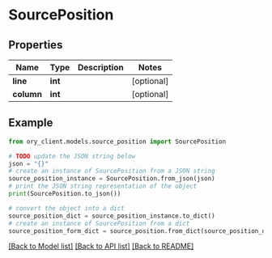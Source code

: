 # SourcePosition


## Properties

Name | Type | Description | Notes
------------ | ------------- | ------------- | -------------
**line** | **int** |  | [optional] 
**column** | **int** |  | [optional] 

## Example

```python
from ory_client.models.source_position import SourcePosition

# TODO update the JSON string below
json = "{}"
# create an instance of SourcePosition from a JSON string
source_position_instance = SourcePosition.from_json(json)
# print the JSON string representation of the object
print(SourcePosition.to_json())

# convert the object into a dict
source_position_dict = source_position_instance.to_dict()
# create an instance of SourcePosition from a dict
source_position_form_dict = source_position.from_dict(source_position_dict)
```
[[Back to Model list]](../README.md#documentation-for-models) [[Back to API list]](../README.md#documentation-for-api-endpoints) [[Back to README]](../README.md)


